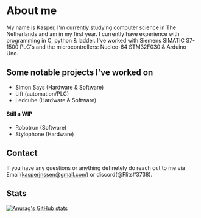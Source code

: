 # About me
My name is Kasper, <!-- might add twitter & stuff later on -->I'm currently studying computer science in The Netherlands and am in my first year.
I currently have experience with programming in C, python & ladder. I've worked with Siemens SIMATIC S7-1500 PLC's and the microcontrollers: Nucleo-64 STM32F030 & Arduino Uno.


## Some notable projects I've worked on
- Simon Says (Hardware & Software)
- Lift (automation/PLC)
- Ledcube (Hardware & Software)
#### Still a WIP
- Robotrun (Software)
- Stylophone (Hardware) 

## Contact
If you have any questions or anything definetely do reach out to me via Email(kasperjnssen@gmail.com) or discord(@Flits#3738).


## Stats
[![Anurag's GitHub stats](https://github-readme-stats.vercel.app/api?username=kasper201&show_icons=true&theme=transparent)](https://github.com/anuraghazra/github-readme-stats)
<!--
**kasper201/kasper201** is a ✨ _special_ ✨ repository because its `README.md` (this file) appears on your GitHub profile.

-->

